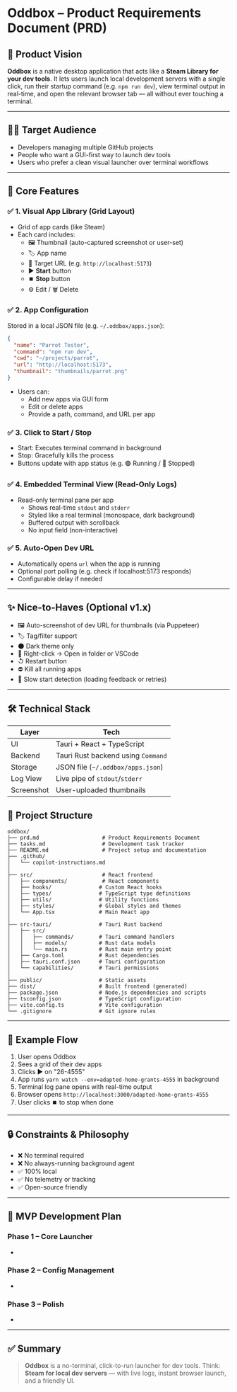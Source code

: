 # Oddbox – Product Requirements Document (PRD)

## 🌟 Product Vision

**Oddbox** is a native desktop application that acts like a **Steam Library for your dev tools**. It lets users launch local development servers with a single click, run their startup command (e.g. `npm run dev`), view terminal output in real-time, and open the relevant browser tab — all without ever touching a terminal.

---

## 👨‍💻 Target Audience

- Developers managing multiple GitHub projects
- People who want a GUI-first way to launch dev tools
- Users who prefer a clean visual launcher over terminal workflows

---

## 🚀 Core Features

### ✅ 1. Visual App Library (Grid Layout)

- Grid of app cards (like Steam)
- Each card includes:
  - 🖼️ Thumbnail (auto-captured screenshot or user-set)
  - 🏷️ App name
  - 🔗 Target URL (e.g. `http://localhost:5173`)
  - ▶️ **Start** button
  - ⏹️ **Stop** button
  - ⚙️ Edit / 🗑️ Delete

### ✅ 2. App Configuration

Stored in a local JSON file (e.g. `~/.oddbox/apps.json`):

```json
{
  "name": "Parrot Tester",
  "command": "npm run dev",
  "cwd": "~/projects/parrot",
  "url": "http://localhost:5173",
  "thumbnail": "thumbnails/parrot.png"
}
```

- Users can:
  - Add new apps via GUI form
  - Edit or delete apps
  - Provide a path, command, and URL per app

### ✅ 3. Click to Start / Stop

- Start: Executes terminal command in background
- Stop: Gracefully kills the process
- Buttons update with app status (e.g. 🟢 Running / 🔴 Stopped)

### ✅ 4. Embedded Terminal View (Read-Only Logs)

- Read-only terminal pane per app
  - Shows real-time `stdout` and `stderr`
  - Styled like a real terminal (monospace, dark background)
  - Buffered output with scrollback
  - No input field (non-interactive)

### ✅ 5. Auto-Open Dev URL

- Automatically opens `url` when the app is running
- Optional port polling (e.g. check if localhost:5173 responds)
- Configurable delay if needed

---

## ✨ Nice-to-Haves (Optional v1.x)

- 🖼️ Auto-screenshot of dev URL for thumbnails (via Puppeteer)
- 🏷️ Tag/filter support
- 🌑 Dark theme only
- 📁 Right-click → Open in folder or VSCode
- ↺ Restart button
- ⛔ Kill all running apps
- 🐢 Slow start detection (loading feedback or retries)

---

## 🛠️ Technical Stack

| Layer      | Tech                                     |
| ---------- | ---------------------------------------- |
| UI         | Tauri + React + TypeScript               |
| Backend    | Tauri Rust backend using `Command`       |
| Storage    | JSON file (`~/.oddbox/apps.json`)        |
| Log View   | Live pipe of `stdout`/`stderr`           |
| Screenshot | User-uploaded thumbnails                  |

## 📁 Project Structure

```
oddbox/
├── prd.md                    # Product Requirements Document
├── tasks.md                  # Development task tracker
├── README.md                 # Project setup and documentation
├── .github/
│   └── copilot-instructions.md
│
├── src/                      # React frontend
│   ├── components/           # React components
│   ├── hooks/               # Custom React hooks
│   ├── types/               # TypeScript type definitions
│   ├── utils/               # Utility functions
│   ├── styles/              # Global styles and themes
│   └── App.tsx              # Main React app
│
├── src-tauri/               # Tauri Rust backend
│   ├── src/
│   │   ├── commands/        # Tauri command handlers
│   │   ├── models/          # Rust data models
│   │   └── main.rs          # Rust main entry point
│   ├── Cargo.toml           # Rust dependencies
│   ├── tauri.conf.json      # Tauri configuration
│   └── capabilities/        # Tauri permissions
│
├── public/                  # Static assets
├── dist/                    # Built frontend (generated)
├── package.json             # Node.js dependencies and scripts
├── tsconfig.json            # TypeScript configuration
├── vite.config.ts           # Vite configuration
└── .gitignore               # Git ignore rules
```

---

## 🔧 Example Flow

1. User opens Oddbox
2. Sees a grid of their dev apps
3. Clicks ▶️ on "26-4555"
4. App runs `yarn watch --env=adapted-home-grants-4555` in background
5. Terminal log pane opens with real-time output
6. Browser opens `http://localhost:3000/adapted-home-grants-4555`
7. User clicks ⏹️ to stop when done

---

## 🔒 Constraints & Philosophy

- ❌ No terminal required
- ❌ No always-running background agent
- ✅ 100% local
- ✅ No telemetry or tracking
- ✅ Open-source friendly

---

## 🚪 MVP Development Plan

### Phase 1 – Core Launcher

-

### Phase 2 – Config Management

-

### Phase 3 – Polish

-

---

## ✅ Summary

> **Oddbox** is a no-terminal, click-to-run launcher for dev tools. Think: **Steam for local dev servers** — with live logs, instant browser launch, and a friendly UI.

